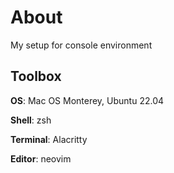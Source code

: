 # About

My setup for console environment

## Toolbox

**OS**: Mac OS Monterey, Ubuntu 22.04

**Shell**: zsh

**Terminal**: Alacritty

**Editor**: neovim

